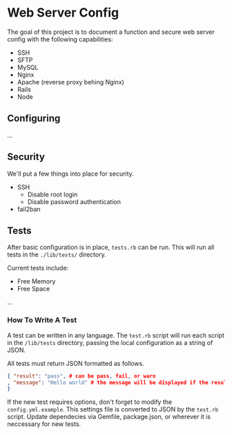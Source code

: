 Web Server Config 
=================

The goal of this project is to document a function and secure web server config
with the following capabilities:

+ SSH
+ SFTP
+ MySQL
+ Nginx
+ Apache (reverse proxy behing Nginx)
+ Rails
+ Node

Configuring
-----------

...

Security
--------

We'll put a few things into place for security.

+ SSH
  + Disable root login
  + Disable password authentication
+ fail2ban

Tests
-----

After basic configuration is in place, `tests.rb` can be run. This will run all
tests in the `./lib/tests/` directory.

Current tests include:

+ Free Memory
+ Free Space

...

### How To Write A Test

A test can be written in any language. The `test.rb` script will run each script in the
`/lib/tests` directory, passing the local configuration as a string of JSON.

All tests must return JSON formatted as follows.

```JSON
{ "result": "pass", # can be pass, fail, or warn
, "message": "Hello world" # the message will be displayed if the result is not a pass
}
```

If the new test requires options, don't forget to modify the `config.yml.example`. This
settings file is converted to JSON by the `test.rb` script. Update dependecies via Gemfile,
package.json, or wherever it is neccessary for new tests.
